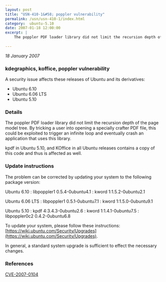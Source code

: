 ```yaml
---
layout: post
title: "USN-410-1&#58; poppler vulnerability"
permalink: /usn/usn-410-1/index.html
category:  ubuntu-5.10
date: 2007-01-18 12:00:00
excerpt: |
    The poppler PDF loader library did not limit the recursion depth of the page model tree. By tricking a user into opening a specially crafter PDF file, this could be exploited to trigger an infinite loop and eventually crash an application that uses this library.
    
--- 
```

 
 

*18 January 2007*

### kdegraphics, koffice, poppler vulnerability

A security issue affects these releases of Ubuntu and its derivatives:

* Ubuntu 6.10
* Ubuntu 6.06 LTS
* Ubuntu 5.10

### Details

The poppler PDF loader library did not limit the recursion depth of the page model tree. By tricking a user into opening a specially crafter PDF file, this could be exploited to trigger an infinite loop and eventually crash an application that uses this library.

kpdf in Ubuntu 5.10, and KOffice in all Ubuntu releases contains a copy of this code and thus is affected as well.

### Update instructions

The problem can be corrected by updating your system to the following package version:

Ubuntu 6.10
 : libpoppler1 <span>0.5.4-0ubuntu4.1</span>
 : kword <span>1:1.5.2-0ubuntu2.1</span>

Ubuntu 6.06 LTS
 : libpoppler1 <span>0.5.1-0ubuntu7.1</span>
 : kword <span>1:1.5.0-0ubuntu9.1</span>

Ubuntu 5.10
 : kpdf <span>4:3.4.3-0ubuntu2.6</span>
 : kword <span>1:1.4.1-0ubuntu7.5</span>
 : libpoppler0c2 <span>0.4.2-0ubuntu6.8</span>

To update your system, please follow these instructions: [https://wiki.ubuntu.com/Security/Upgrades](https://wiki.ubuntu.com/Security/Upgrades).

In general, a standard system upgrade is sufficient to effect the necessary changes.

### References

 
 [CVE-2007-0104](http://people.ubuntu.com/~ubuntu-security/cve/CVE-2007-0104)
 

